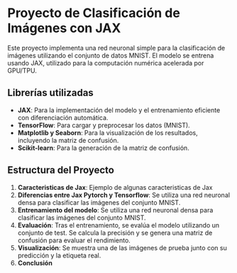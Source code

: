 # Proyecto de Clasificación de Imágenes con JAX

Este proyecto implementa una red neuronal simple para la clasificación de imágenes utilizando el conjunto de datos MNIST. El modelo se entrena usando JAX, utilizado para la computación numérica acelerada por GPU/TPU.

## Librerías utilizadas
- **JAX**: Para la implementación del modelo y el entrenamiento eficiente con diferenciación automática.
- **TensorFlow**: Para cargar y preprocesar los datos (MNIST).
- **Matplotlib y Seaborn**: Para la visualización de los resultados, incluyendo la matriz de confusión.
- **Scikit-learn**: Para la generación de la matriz de confusión.

## Estructura del Proyecto
1. **Caracteristicas de Jax**: Ejemplo de algunas caracteristicas de Jax
2. **Diferencias entre Jax Pytorch y Tensorflow**: Se utiliza una red neuronal densa para clasificar las imágenes del conjunto MNIST.
3. **Entrenamiento del modelo**: Se utiliza una red neuronal densa para clasificar las imágenes del conjunto MNIST.
4. **Evaluación**: Tras el entrenamiento, se evalúa el modelo utilizando un conjunto de test. Se calcula la precisión y se genera una matriz de confusión para evaluar el rendimiento.
5. **Visualización**: Se muestra una de las imágenes de prueba junto con su predicción y la etiqueta real.
6. **Conclusión**
